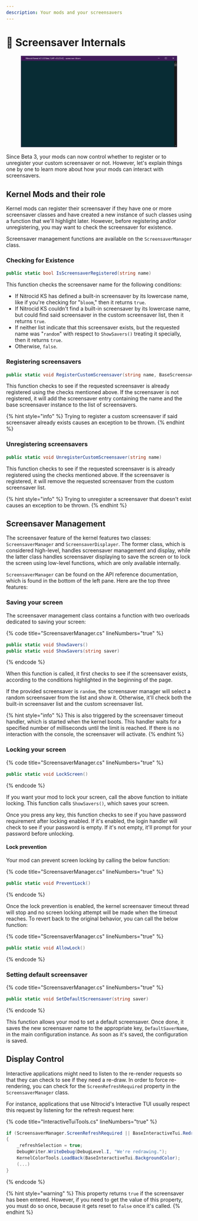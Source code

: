 ```yaml
---
description: Your mods and your screensavers
---
```


# 🌃 Screensaver Internals

<figure><img src="../../../.gitbook/assets/image (31).png" alt=""><figcaption></figcaption></figure>

Since Beta 3, your mods can now control whether to register or to unregister your custom screensaver or not. However, let's explain things one by one to learn more about how your mods can interact with screensavers.

## Kernel Mods and their role

Kernel mods can register their screensaver if they have one or more screensaver classes and have created a new instance of such classes using a function that we'll highlight later. However, before registering and/or unregistering, you may want to check the screensaver for existence.

Screensaver management functions are available on the `ScreensaverManager` class.

### Checking for Existence

```csharp
public static bool IsScreensaverRegistered(string name)
```

This function checks the screensaver name for the following conditions:

* If Nitrocid KS has defined a built-in screensaver by its lowercase name, like if you're checking for "`bloom`," then it returns `true`.
* If Nitrocid KS couldn't find a built-in screensaver by its lowercase name, but could find said screensaver in the custom screensaver list, then it returns `true`.
* If neither list indicate that this screensaver exists, but the requested name was "`random`" with respect to `ShowSavers()` treating it specially, then it returns `true`.
* Otherwise, `false`.

### Registering screensavers

```csharp
public static void RegisterCustomScreensaver(string name, BaseScreensaver screensaver)
```

This function checks to see if the requested screensaver is already registered using the checks mentioned above. If the screensaver is not registered, it will add the screensaver entry containing the name and the base screensaver instance to the list of screensavers.

{% hint style="info" %}
Trying to register a custom screensaver if said screensaver already exists causes an exception to be thrown.
{% endhint %}

### Unregistering screensavers

```csharp
public static void UnregisterCustomScreensaver(string name)
```

This function checks to see if the requested screensaver is is already registered using the checks mentioned above. If the screensaver is registered, it will remove the requested screensaver from the custom screensaver list.

{% hint style="info" %}
Trying to unregister a screensaver that doesn't exist causes an exception to be thrown.
{% endhint %}

## Screensaver Management

The screensaver feature of the kernel features two classes: `ScreensaverManager` and `ScreensaverDisplayer`. The former class, which is considered high-level, handles screensaver management and display, while the latter class handles screensaver displaying to save the screen or to lock the screen using low-level functions, which are only available internally.

`ScreensaverManager` can be found on the API reference documentation, which is found in the bottom of the left pane. Here are the top three features:

### Saving your screen

The screensaver management class contains a function with two overloads dedicated to saving your screen:

{% code title="ScreensaverManager.cs" lineNumbers="true" %}
```csharp
public static void ShowSavers()
public static void ShowSavers(string saver)
```
{% endcode %}

When this function is called, it first checks to see if the screensaver exists, according to the conditions highlighted in the beginning of the page.

If the provided screensaver is `random`, the screensaver manager will select a random screensaver from the list and show it. Otherwise, it'll check both the built-in screensaver list and the custom screensaver list.

{% hint style="info" %}
This is also triggered by the screensaver timeout handler, which is started when the kernel boots. This handler waits for a specified number of milliseconds until the limit is reached. If there is no interaction with the console, the screensaver will activate.
{% endhint %}

### Locking your screen

{% code title="ScreensaverManager.cs" lineNumbers="true" %}
```csharp
public static void LockScreen()
```
{% endcode %}

If you want your mod to lock your screen, call the above function to initiate locking. This function calls `ShowSavers()`, which saves your screen.

Once you press any key, this function checks to see if you have password requirement after locking enabled. If it's enabled, the login handler will check to see if your password is empty. If it's not empty, it'll prompt for your password before unlocking.

#### Lock prevention

Your mod can prevent screen locking by calling the below function:

{% code title="ScreensaverManager.cs" lineNumbers="true" %}
```csharp
public static void PreventLock()
```
{% endcode %}

Once the lock prevention is enabled, the kernel screensaver timeout thread will stop and no screen locking attempt will be made when the timeout reaches. To revert back to the original behavior, you can call the below function:

{% code title="ScreensaverManager.cs" lineNumbers="true" %}
```csharp
public static void AllowLock()
```
{% endcode %}

### Setting default screensaver

{% code title="ScreensaverManager.cs" lineNumbers="true" %}
```csharp
public static void SetDefaultScreensaver(string saver)
```
{% endcode %}

This function allows your mod to set a default screensaver. Once done, it saves the new screensaver name to the appropriate key, `DefaultSaverName`, in the main configuration instance. As soon as it's saved, the configuration is saved.

## Display Control

Interactive applications might need to listen to the re-render requests so that they can check to see if they need a re-draw. In order to force re-rendering, you can check for the `ScreenRefreshRequired` property in the `ScreensaverManager` class.

For instance, applications that use Nitrocid's Interactive TUI usually respect this request by listening for the refresh request here:

{% code title="InteractiveTuiTools.cs" lineNumbers="true" %}
```csharp
if (ScreensaverManager.ScreenRefreshRequired || BaseInteractiveTui.RedrawRequired)
{
    _refreshSelection = true;
    DebugWriter.WriteDebug(DebugLevel.I, "We're redrawing.");
    KernelColorTools.LoadBack(BaseInteractiveTui.BackgroundColor);
    (...)
}
```
{% endcode %}

{% hint style="warning" %}
This property returns `true` if the screensaver has been entered. However, if you need to get the value of this property, you must do so once, because it gets reset to `false` once it's called.
{% endhint %}

